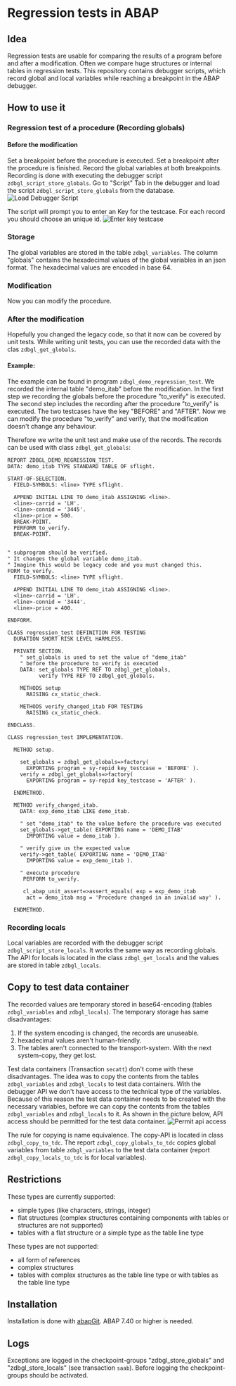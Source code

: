 # Regression tests in ABAP #

## Idea ##
Regression tests are usable for comparing the results of a program before and after a modification. Often we compare huge structures or internal tables in regression tests.
This repository contains debugger scripts, which record global and local variables while reaching a breakpoint
in the ABAP debugger.

## How to use it ##
### Regression test of a procedure (Recording globals) ###
#### Before the modification ####
Set a breakpoint before the procedure is executed. Set a breakpoint after the procedure is finished.
Record the global variables at both breakpoints.
Recording is done with executing the debugger script ```zdbgl_script_store_globals```.
Go to "Script" Tab in the debugger and load the script ```zdbgl_script_store_globals``` from the database.
![Load Debugger Script](img/load_script.png)

The script will prompt you to enter an Key for the testcase. For each record you should choose an unique id.
![Enter key testcase](img/script_prompt_testcase.png)

### Storage ###
The global variables are stored in the table ```zdbgl_variables```. The column "globals" 
contains the hexadecimal values of the global variables in an json format.
The hexadecimal values are encoded in base 64.

### Modification ###
Now you can modify the procedure.

### After the modification ###
Hopefully you changed the legacy code, so that it now can be covered by unit tests. While writing unit 
tests, you can use the recorded data with the clas ```zdbgl_get_globals```.

#### Example: ####
The example can be found in program ```zdbgl_demo_regression_test```.
We recorded the internal table "demo_itab" before the modification.
In the first step we recording the globals before the procedure "to_verify" is executed.
The second step includes the recording after the procedure "to_verify" is executed. 
The two testcases have the key "BEFORE" and "AFTER".
Now we can modify the procedure "to_verify" and verify, that the
modification doesn't change any behaviour.

Therefore we write the unit test and make use of the records. The records can be used with class ```zdbgl_get_globals```:
```ABAP
REPORT ZDBGL_DEMO_REGRESSION_TEST.
DATA: demo_itab TYPE STANDARD TABLE OF sflight.

START-OF-SELECTION.
  FIELD-SYMBOLS: <line> TYPE sflight.

  APPEND INITIAL LINE TO demo_itab ASSIGNING <line>.
  <line>-carrid = 'LH'.
  <line>-connid = '3445'.
  <line>-price = 500.
  BREAK-POINT.
  PERFORM to_verify.
  BREAK-POINT.


" subprogram should be verified.
" It changes the global variable demo_itab.
" Imagine this would be legacy code and you must changed this.
FORM to_verify.
  FIELD-SYMBOLS: <line> TYPE sflight.

  APPEND INITIAL LINE TO demo_itab ASSIGNING <line>.
  <line>-carrid = 'LH'.
  <line>-connid = '3444'.
  <line>-price = 400.

ENDFORM.

CLASS regression_test DEFINITION FOR TESTING
  DURATION SHORT RISK LEVEL HARMLESS.

  PRIVATE SECTION.
    " set_globals is used to set the value of "demo_itab"
    " before the procedure to_verify is executed
    DATA: set_globals TYPE REF TO zdbgl_get_globals,
          verify TYPE REF TO zdbgl_get_globals.

    METHODS setup
      RAISING cx_static_check.

    METHODS verify_changed_itab FOR TESTING
      RAISING cx_static_check.

ENDCLASS.

CLASS regression_test IMPLEMENTATION.

  METHOD setup.

    set_globals = zdbgl_get_globals=>factory(
      EXPORTING program = sy-repid key_testcase = 'BEFORE' ).
    verify = zdbgl_get_globals=>factory(
      EXPORTING program = sy-repid key_testcase = 'AFTER' ).

  ENDMETHOD.

  METHOD verify_changed_itab.
    DATA: exp_demo_itab LIKE demo_itab.

    " set "demo_itab" to the value before the procedure was executed
    set_globals->get_table( EXPORTING name = 'DEMO_ITAB'
      IMPORTING value = demo_itab ).

    " verify give us the expected value
    verify->get_table( EXPORTING name = 'DEMO_ITAB'
      IMPORTING value = exp_demo_itab ).

    " execute procedure
     PERFORM to_verify.

     cl_abap_unit_assert=>assert_equals( exp = exp_demo_itab
      act = demo_itab msg = 'Procedure changed in an invalid way' ).

  ENDMETHOD.
``` 

### Recording locals ###
Local variables are recorded with the debugger script ```zdbgl_script_store_locals```.
It works the same way as recording globals.
The API for locals is located in the class ```zdbgl_get_locals``` and the values are stored in table ```zdbgl_locals```.

## Copy to test data container ##
The recorded values are temporary stored in base64-encoding (tables ```zdbgl_variables``` and ```zdbgl_locals```). 
The temporary storage has same disadvantages:
1. If the system encoding is changed, the records are unuseable.
2. hexadecimal values aren't human-friendly.
3. The tables aren't connected to the transport-system. With the next system-copy, they get lost.

Test data containers (Transaction ```secatt```) don't come with these disadvantages. The idea was to copy the contents from the tables ```zdbgl_variables``` and ```zdbgl_locals``` to test data containers.
With the debugger API we don't have access to the technical type of the variables. Because of this reason the test data container needs to be created with the necessary variables, before we can copy the contents from the tables ```zdbgl_variables``` and ```zdbgl_locals``` to it. 
As shown in the picture below, API access should be permitted for the test data container.
![Permit api access](img/tdc_permit_api_access.png)

The rule for copying is name equivalence.
The copy-API is located in class ```zdbgl_copy_to_tdc```. The report ```zdbgl_copy_globals_to_tdc``` copies global variables from table ```zdbgl_variables``` to the test data container (report ```zdbgl_copy_locals_to_tdc``` is for local variables).

## Restrictions ##
These types are currently supported:
* simple types (like characters, strings, integer)
* flat structures (complex structures containing components with tables or structures are not supported)
* tables with a flat structure or a simple type as the table line type

These types are not supported:
* all form of references
* complex structures
* tables with complex structures as the table line type or with tables as the table line type


## Installation ##
Installation is done with [abapGit](https://github.com/larshp/abapgit). ABAP 7.40 or higher is needed.

## Logs ##
Exceptions are logged in the checkpoint-groups "zdbgl_store_globals" and "zdbgl_store_locals" (see transaction `saab`).
Before logging the checkpoint-groups should be activated.
